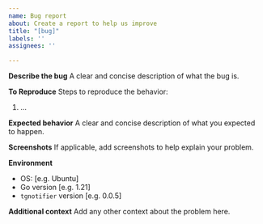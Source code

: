 ```yaml
---
name: Bug report
about: Create a report to help us improve
title: "[bug]"
labels: ''
assignees: ''

---
```


**Describe the bug**
A clear and concise description of what the bug is.

**To Reproduce**
Steps to reproduce the behavior:
1. ...

**Expected behavior**
A clear and concise description of what you expected to happen.

**Screenshots**
If applicable, add screenshots to help explain your problem.

**Environment**
 - OS: [e.g. Ubuntu]
 - Go version [e.g. 1.21]
 - `tgnotifier` version [e.g. 0.0.5]

**Additional context**
Add any other context about the problem here.
